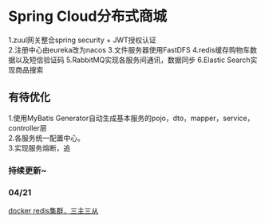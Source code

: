 # Spring Cloud分布式商城
1.zuul网关整合spring security + JWT授权认证   
2.注册中心由eureka改为nacos
3.文件服务器使用FastDFS
4.redis缓存购物车数据以及短信验证码
5.RabbitMQ实现各服务间通讯，数据同步
6.Elastic Search实现商品搜索   

## 有待优化
1.使用MyBatis Generator自动生成基本服务的pojo，dto，mapper，service，controller层   
2.各服务统一配置中心。  
3.实现服务熔断，追   

### 持续更新~

### 04/21
[docker redis集群，三主三从](https://github.com/DMCHRL/shop/blob/master/doc/docker-redis%E9%9B%86%E7%BE%A4.md)
